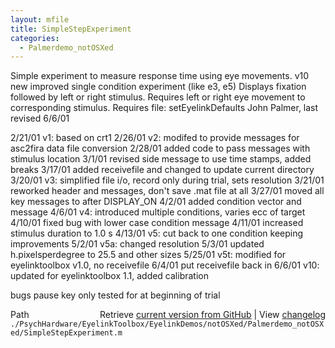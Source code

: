```yaml
---
layout: mfile
title: SimpleStepExperiment
categories:
  - Palmerdemo_notOSXed
---
```


Simple experiment to measure response time using eye movements.
v10 new improved single condition experiment \(like e3, e5\)
Displays fixation followed by left or right stimulus.
Requires left or right eye movement to corresponding stimulus.
Requires file:  setEyelinkDefaults
John Palmer, last revised 6/6/01

2/21/01 v1: based on crt1
2/26/01 v2: modifed to provide messages for asc2fira data file conversion
2/28/01 added code to pass messages with stimulus location
3/1/01  revised side message to use time stamps, added breaks
3/17/01 added receivefile and changed to update current directory
3/20/01 v3: simplified file i/o, record only during trial, sets resolution
3/21/01 reworked header and messages, don't save .mat file at all
3/27/01 moved all key messages to after DISPLAY\_ON
4/2/01  added condition vector and message
4/6/01  v4: introduced multiple conditions, varies ecc of target
4/10/01 fixed bug with lower case condition message
4/11/01 increased stimulus duration to 1.0 s
4/13/01 v5: cut back to one condition keeping improvements
5/2/01  v5a:  changed resolution
5/3/01  updated h.pixelsperdegree to 25.5 and other sizes
5/25/01 v5t:  modified for eyelinktoolbox v1.0, no receivefile
6/4/01  put receivefile back in
6/6/01  v10:  updated for eyelinktoolbox 1.1, added calibration

bugs
pause key only tested for at beginning of trial


<div class="code_header" style="text-align:right;">
  <span style="float:left;">Path&nbsp;&nbsp;</span> <span class="counter">Retrieve <a href=
  "https://raw.github.com/Psychtoolbox-3/Psychtoolbox-3/beta/./PsychHardware/EyelinkToolbox/EyelinkDemos/notOSXed/Palmerdemo_notOSXed/SimpleStepExperiment.m">current version from GitHub</a> | View <a href=
  "https://github.com/Psychtoolbox-3/Psychtoolbox-3/commits/beta/./PsychHardware/EyelinkToolbox/EyelinkDemos/notOSXed/Palmerdemo_notOSXed/SimpleStepExperiment.m">changelog</a></span>
</div>
<div class="code">
  <code>./PsychHardware/EyelinkToolbox/EyelinkDemos/notOSXed/Palmerdemo_notOSXed/SimpleStepExperiment.m</code>
</div>
